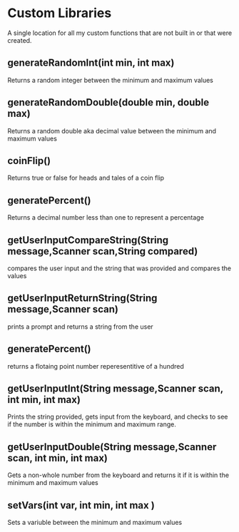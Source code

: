 # Custom Libraries
A single location for all my custom functions that are not built in or that were created.

## generateRandomInt(int min, int max)
Returns a random integer between the minimum and maximum values

## generateRandomDouble(double min, double max)
Returns a random double aka decimal value between the minimum and maximum values

## coinFlip()
Returns true or false for heads and tales of a coin flip

## generatePercent()
Returns a decimal number less than one to represent a percentage

## getUserInputCompareString(String message,Scanner scan,String compared)
compares the user input and the string that was provided and compares the values

## getUserInputReturnString(String message,Scanner scan)
prints a prompt and returns a string from the user

## generatePercent()
returns a flotaing point number reperesentitive of a hundred

## getUserInputInt(String message,Scanner scan, int min, int max)
Prints the string provided, gets input from the keyboard, and checks to see if the number is within the minimum and maximum range.

## getUserInputDouble(String message,Scanner scan, int min, int max)
Gets a non-whole number from the keyboard and returns it if it is within the minimum and maximum values

## setVars(int var, int min, int max ) 
Sets a variuble between the minimum and maximum values

